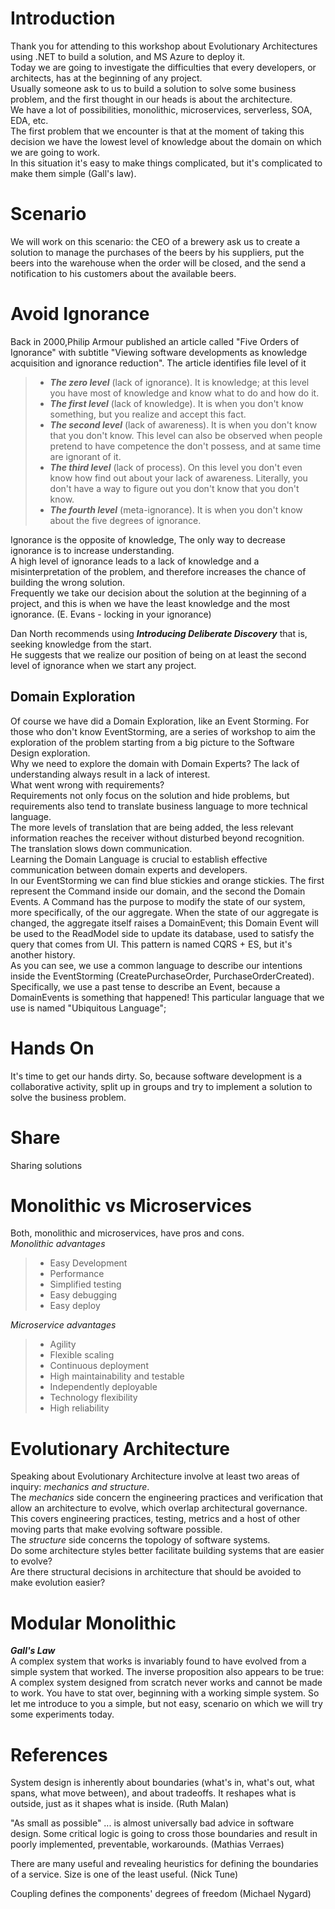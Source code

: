 # Introduction
Thank you for attending to this workshop about Evolutionary Architectures using .NET to build a solution, and MS Azure to deploy it.  
Today we are going to investigate the difficulties that every developers, or architects, has at the beginning of any project.  
Usually someone ask to us to build a solution to solve some business problem, and the first thought in our heads is about the architecture.  
We have a lot of possibilities, monolithic, microservices, serverless, SOA, EDA, etc.  
The first problem that we encounter is that at the moment of taking this decision we have the lowest level of knowledge about the domain on which we are going to work.  
In this situation it's easy to make things complicated, but it's complicated to make them simple (Gall's law).  

# Scenario
We will work on this scenario: the CEO of a brewery ask us to create a solution to manage the purchases of the beers by his suppliers, put the beers into the warehouse when the order will be closed, and the send a notification to his customers about the available beers.

# Avoid Ignorance
Back in 2000,Philip Armour published an article called "Five Orders of Ignorance" with subtitle "Viewing software developments as knowledge acquisition and ignorance reduction".
The article identifies file level of it
> - ***The zero level*** (lack of ignorance). It is knowledge; at this level you have most of knowledge and know what to do and how do it.
> - ***The first level*** (lack of knowledge). It is when you don't know something, but you realize and accept this fact.
> - ***The second level*** (lack of awareness). It is when you don't know that you don't know. This level can also be observed when people pretend to have competence the don't possess, and at same time are ignorant of it.
> - ***The third level*** (lack of process). On this level you don't even know how find out about your lack of awareness. Literally, you don't have a way to figure out you don't know that you don't know.
> - ***The fourth level*** (meta-ignorance). It is when you don't know about the five degrees of ignorance.

Ignorance is the opposite of knowledge, The only way to decrease ignorance is to increase understanding.  
A high level of ignorance leads to a lack of knowledge and a misinterpretation of the problem, and therefore increases the chance of building the wrong solution.  
Frequently we take our decision about the solution at the beginning of a project, and this is when we have the least knowledge and the most ignorance. (E. Evans - locking in your ignorance)

Dan North recommends using ***Introducing Deliberate Discovery*** that is, seeking knowledge from the start.  
He suggests that we realize our position of being on at least the second level of ignorance when we start any project.  

## Domain Exploration
Of course we have did a Domain Exploration, like an Event Storming. For those who don't know EventStorming, are a series of workshop to aim the exploration of the problem starting from a big picture to the Software Design exploration.  
Why we need to explore the domain with Domain Experts? The lack of understanding always result in a lack of interest.  
What went wrong with requirements?  
Requirements not only focus on the solution and hide problems, but requirements also tend to translate business language to more technical language.  
The more levels of translation that are being added, the less relevant information reaches the receiver without disturbed beyond recognition.  
The translation slows down communication.  
Learning the Domain Language is crucial to establish effective communication between domain experts and developers.  
In our EventStorming we can find blue stickies and orange stickies. The first represent the Command inside our domain, and the second the Domain Events. A Command has the purpose to modify the state of our system, more specifically, of the our aggregate. When the state of our aggregate is changed, the aggregate itself raises a DomainEvent; this Domain Event will be used to the ReadModel side to update its database, used to satisfy the query that comes from UI. This pattern is named CQRS + ES, but it's another history.  
As you can see, we use a common language to describe our intentions inside the EventStorming (CreatePurchaseOrder, PurchaseOrderCreated). Specifically, we use a past tense to describe an Event, because a DomainEvents is something that happened! This particular language that we use is named "Ubiquitous Language";  

# Hands On
It's time to get our hands dirty.
So, because software development is a collaborative activity, split up in groups and try to implement a solution to solve the business problem.

# Share
Sharing solutions

# Monolithic vs Microservices
Both, monolithic and microservices, have pros and cons.  
*Monolithic advantages*  
> - Easy Development
> - Performance
> - Simplified testing
> - Easy debugging
> - Easy deploy  

*Microservice advantages*  
> - Agility
> - Flexible scaling
> - Continuous deployment
> - High maintainability and testable
> - Independently deployable
> - Technology flexibility
> - High reliability

# Evolutionary Architecture
Speaking about Evolutionary Architecture involve at least two areas of inquiry: *mechanics and structure*.  
The *mechanics* side concern the engineering practices and verification that allow an architecture to evolve, which overlap architectural governance.  
This covers engineering practices, testing, metrics and a host of other moving parts that make evolving software possible.  
The *structure* side concerns the topology of software systems.  
Do some architecture styles better facilitate building systems that are easier to evolve?  
Are there structural decisions in architecture that should be avoided to make evolution easier?

# Modular Monolithic
***Gall's Law***  
A complex system that works is invariably found to have evolved from a simple system that worked. The inverse proposition also appears to be true:  
A complex system designed from scratch never works and cannot be made to work. You have to stat over, beginning with a working simple system.
So let me introduce to you a simple, but not easy, scenario on which we will try some experiments today.  

# References
System design is inherently about boundaries (what's in, what's out, what spans, what move between), and about tradeoffs.
It reshapes what is outside, just as it shapes what is inside.
(Ruth Malan)

"As small as possible" ... is almost universally bad advice in software design. Some critical logic is going to cross those boundaries and result in poorly implemented, preventable, workarounds.
(Mathias Verraes)

There are many useful and revealing heuristics for defining the boundaries of a service. Size is one of the least useful.
(Nick Tune)

Coupling defines the components' degrees of freedom
(Michael Nygard)